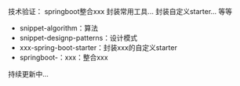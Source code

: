 技术验证：
springboot整合xxx
封装常用工具...
封装自定义starter...
等等



- snippet-algorithm：算法
- snippet-designp-patterns：设计模式
- xxx-spring-boot-starter：封装xxx的自定义starter
- springboot-：xxx：整合xxx



持续更新中...
